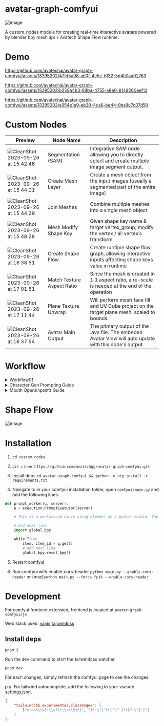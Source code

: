 # avatar-graph-comfyui

![image](https://github.com/avatechai/avatar-graph-comfyui/assets/18395202/201a005b-7e00-4671-85a1-54937bf0704e)

A custom_nodes module for creating real-time interactive avatars powered by blender bpy mesh api + Avatech Shape Flow runtime.

# Demo

https://github.com/avatechai/avatar-graph-comfyui/assets/18395202/47fd5a98-ab0f-4c5c-b132-5d4b0aa02763

https://github.com/avatechai/avatar-graph-comfyui/assets/18395202/b229a4b3-88ba-4755-a8e0-9149260eef12

https://github.com/avatechai/avatar-graph-comfyui/assets/18395202/e054e1a9-eb20-4ca6-be44-0ba9c7c07d50

# Custom Nodes

| Preview                                                                                                                                     | Node Name                  | Description                                                                                           |
| ------------------------------------------------------------------------------------------------------------------------------------------- | -------------------------- | ----------------------------------------------------------------------------------------------------- |
| ![CleanShot 2023-09-26 at 15 42 46](https://github.com/avatechai/avatar-graph-comfyui/assets/18395202/8aabeba8-5450-4d39-8203-e91f9ab47190) | Segmentation (SAM)         | Integrative SAM node allowing you to directly select and create multiple image segment output.        |
| ![CleanShot 2023-09-26 at 15 44 01](https://github.com/avatechai/avatar-graph-comfyui/assets/18395202/40740d25-9411-4cd3-a6c0-8b9008bca41c) | Create Mesh Layer          | Create a mesh object from the input images (usually a segmented part of the entire image)             |
| ![CleanShot 2023-09-26 at 15 44 29](https://github.com/avatechai/avatar-graph-comfyui/assets/18395202/ba7afbc5-9cd5-4f97-9614-f71133f5783e) | Join Meshes                | Combine multiple meshes into a single mesh object                                                     |
| ![CleanShot 2023-09-26 at 15 48 26](https://github.com/avatechai/avatar-graph-comfyui/assets/18395202/ab4f259c-89a7-4f51-bc54-fd179e252073) | Mesh Modify Shape Key      | Given shape key name & target vertex_group, modify the vertex / all vertex’s transform                |
| ![CleanShot 2023-09-26 at 16 38 51](https://github.com/avatechai/avatar-graph-comfyui/assets/18395202/abfdd801-0387-4c5d-9c11-6c23337ff1dd) | Create Shape Flow          | Create runtime shape flow graph, allowing interactive inputs affecting shape keys value in runtime    |
| ![CleanShot 2023-09-26 at 17 01 51](https://github.com/avatechai/avatar-graph-comfyui/assets/18395202/cb7155be-fb31-49f8-a24a-d001a1484ea7) | Match Texture Aspect Ratio | Since the mesh is created in 1:1 aspect ratio, a re-scale is needed at the end of the operation       |
| ![CleanShot 2023-09-26 at 17 11 44](https://github.com/avatechai/avatar-graph-comfyui/assets/18395202/4b9c0cf5-0497-47bf-8e06-5a3370084c11) | Plane Texture Unwrap       | Will perform mesh face fill and UV Cube project on the target plane mesh, scaled to bounds.           |
| ![CleanShot 2023-09-26 at 16 37 54](https://github.com/avatechai/avatar-graph-comfyui/assets/18395202/6a9a8bb4-05ec-4a2e-98bf-194b6af3a62a) | Avatar Main Output         | The primary output of the .ava file. The embeded Avatar View will auto update with this node's output |

# Workflow

<details>
<summary>  Workflow01 </summary>
    
![eye+mouth movement](https://github.com/avatechai/avatar-graph-comfyui/assets/18395202/8a237b9d-05fc-4e4a-b802-6465911f0d77)


➡️[Workflow](https://github.com/avatechai/avatar-graph-comfyui/blob/main/workflow_templates/SimpleEye+MouthMovement.json)
</details>

<details>
<summary> Character Gen Prompting Guide </summary>
    
### Notice: 
- We need a character image with an open mouth and enable the tool to easily recognize facial features, so please add to the prompt: ```looking at viewer, detailed face, open mouth, [smile], solo,eye-level angle```

### Workflow Download:

➡️[Simple CharacterGen Workflow](https://github.com/avatechai/avatar-graph-comfyui/blob/main/workflow_templates/SimpleCharacterGen.json)
- Feel free to change any checkpoint model that suits your needs.
  
![image](https://github.com/avatechai/avatar-graph-comfyui/assets/48451938/acea9933-359b-4398-8d2a-582bf02bef99)

  
</details>

<details>
<summary>  Mouth Open(Inpaint) Guide </summary>
    
### Notice: 
- To maintain consistency with the base image, it is recommended to utilize a checkpoint model that aligns with its style.

### Workflow Download:

➡️[MouthOpen Workflow](https://github.com/avatechai/avatar-graph-comfyui/blob/main/workflow_templates/MouthOpen_(inpaint).json)

![inpaint_workflow](https://github.com/avatechai/avatar-graph-comfyui/assets/48451938/d11d840b-7ea6-4b47-bc26-a2af7c8c27a5)

### Inpaint Demonstration 

https://github.com/avatechai/avatar-graph-comfyui/assets/48451938/ff48c3d9-7292-4505-8993-8f117cee34ff

### Recommend Checkpoint Model List:
##### Anime Style SD1.5
- https://civitai.com/models/35960/flat-2d-animerge
- https://civitai.com/models/24149/mistoonanime
- https://civitai.com/models/22364/kizuki-anime-hentai-checkpoint
##### Realistic Style SD1.5
- https://civitai.com/models/4201/realistic-vision-v51
- https://civitai.com/models/49463/am-i-real
- https://civitai.com/models/43331/majicmix-realistic
- 
</details>

# Shape Flow
![image](https://github.com/avatechai/avatar-graph-comfyui/assets/18395202/a834e535-4f87-4b77-81a6-435e3a67ca4a)

# Installation

1. `cd custom_nodes`

2. `git clone https://github.com/avatechgg/avatar-graph-comfyui.git`

3. Install deps `cd avatar-graph-comfyui && python -m pip install -r requirements.txt`

4. Navigate to in your comfyui installation folder, open `comfyui/main.py` and add the following lines:
```py
def prompt_worker(q, server):
    e = execution.PromptExecutor(server)

    # This is a workaround since using blender as a python module, the bpy module has to be imported after in the custom thread, otherwise it will cause a segfault if imported in the custom nodes.

    # Add next line
    import global_bpy

    while True:
        item, item_id = q.get()
        # Add next line
        global_bpy.reset_bpy()
```

5. Restart comfyui

6. Run comfyui with enable-cors-header `python main.py --enable-cors-header` or (mac)`python main.py --force-fp16 --enable-cors-header`

# Development

For comfyui frontend extension, frontend js located at `avatar-graph-comfyui/js`

Web stack used: [vanjs](https://github.com/vanjs-org/van) [tailwindcss](https://github.com/tailwindlabs/tailwindcss)

## Install deps

```
pnpm i
```

Run the dev command to start the tailwindcss watcher

```
pnpm dev
```

For each changes, simply refresh the comfyui page to see the changes.

p.s. For tailwind autocomplete, add the following to your vscode settings.json.

```json
{
    "tailwindCSS.experimental.classRegex": [
        ["class\\s?:\\s?([\\s\\S]*)", "(?:\"|')([^\"']*)(?:\"|')"]
    ]
}
```
